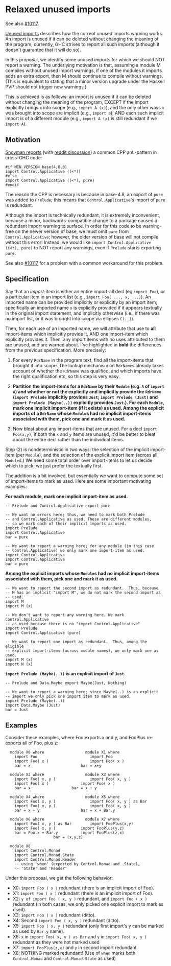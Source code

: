 # Relaxed unused imports


See also [\#10117](https://gitlab.haskell.org//ghc/ghc/issues/10117).

[Unused imports](commentary/compiler/unused-imports) describes how the current unused imports warning works.  An import is unused if it can be deleted without changing the meaning of the program; currently, GHC strives to report all such imports (although it doesn't guarantee that it will do so).


In this proposal, we identify some unused imports for which we should NOT report a warning.  The underlying motivation is that, assuming a module M compiles without unused import warnings, if one of the modules it imports adds an extra export, then M should continue to compile without warnings.  (This is equivalent to stating that a minor version upgrade under the Haskell PVP should not trigger new warnings.)


This is achieved is as follows: an import is unused if it can be deleted without changing the meaning of the program, EXCEPT if the import explicitly brings `x` into scope (e.g., `import A (x)`), and the only other ways `x` was brought into scope are implicit (e.g., `import B`), AND each such implicit import is of a different module (e.g., `import A (x)` is still redundant if we `import A`).

## Motivation

[Snoyman reports](http://www.yesodweb.com/blog/2016/05/are-unused-import-warnings-harmful) (with [reddit discussion](https://www.reddit.com/r/haskell/comments/4jvtmh/are_unused_import_warnings_harmful/)) a common CPP anti-pattern in cross-GHC code:

```wiki
#if MIN_VERSION_base(4,8,0)
import Control.Applicative ((<*))
#else
import Control.Applicative ((<*), pure)
#endif
```


The reason the CPP is necessary is because in base-4.8, an export of `pure` was added to `Prelude`; this means that `Control.Applicative`'s import of `pure` is redundant.


Although the import is technically redundant, it is extremely inconvenient, because a minor, backwards-compatible change to a package caused a redundant import warning to surface. In order for this code to be warning-free on the newer version of base, we must omit `pure` from `Control.Applicative`; however, the older version of base will not compile without this error! Instead, we would like `import Control.Applicative ((<*), pure)` to NOT report any warnings, even if `Prelude` starts exporting `pure`.


See also [\#10117](https://gitlab.haskell.org//ghc/ghc/issues/10117) for a problem with a common workaround for this problem.

## Specification


Say that an *import-item* is either an entire import-all decl (eg `import Foo`),
or a particular item in an import list (e.g., `import Foo( ..., x, ...)`). An
imported name can be provided implicitly or explicitly by an import item; specifically
an imported name `x` is explicitly provided if it appears textually in the original
import statement, and implicitly otherwise (i.e., if there was no import list, or
it was brought into scope via ellipses `C(..)`).


Then, for each use of an imported name, we will attribute
that use to **all** import-items which implicitly provide it, AND one import-item
which explicitly provides it. Then, any import items with no
uses attributed to them are unused, and are warned about. I've highlighted
in **bold** the differences from the previous specification.
More precisely:

1.  For every `RdrName` in the program text, find all the import-items that brought it into scope.  The lookup mechanism on `RdrNames` already takes account of whether the `RdrName` was qualified, and which imports have the right qualification etc, so this step is very easy.

1. **Partition the import-items for a `RdrName` by their `Module` (e.g. `A` of `import A`) and whether or not the explicitly and implicitly provide the `RdrName` (`import Prelude` implicitly provides `Just`; `import Prelude (Just)` and `import Prelude (Maybe(..))` explicitly provides `Just`.).  For each `Module`, mark one implicit import-item (if it exists) as used. Among the explicit imports of a `RdrName` whose `Module`s had no implicit import-items associated with them, pick one and mark it as used.**

1.  Now bleat about any import-items that are unused.  For a decl
  `import Foo(x,y)`, if both the `x` and `y` items are unused, it'd be better
  to bleat about the entire decl rather than the individual items.


Step (2) is nondeterministic in two ways: the selection of the implicit import-item (per `Module`), and the selection of the explicit import item (across all `Module`s.)  We need some total order over import-items to let us decide which to pick: we just prefer the textually first.


The addition is a bit involved, but essentially we want to compute some set of import-items to mark as used.  Here are some important motivating examples:

**For each module, mark one implicit import-item as used.**

```wiki
-- Prelude and Control.Applicative export pure

-- We want no errors here; thus, we need to mark both Prelude
-- and Control.Applicative as used. These are different modules,
-- so we mark each of their implicit imports as used.
import Prelude
import Control.Applicative
bar = pure

-- We want to report a warning here; for any module (in this case
-- Control.Applicative) we only mark one import-item as used.
import Control.Applicative
import Control.Applicative
bar = pure
```

**Among the explicit imports whose `Module`s had no implicit import-items associated with them, pick one and mark it as used.**

```wiki
-- We want to report the second import as redundant.  Thus, because
-- M has an implicit "import M", we do not mark the second import as
-- used.
import M
import M (x)

-- We don't want to report any warning here. We mark Control.Applicative
-- as used because there is no "import Control.Applicative"
import Prelude
import Control.Applicative (pure)

-- We want to report one import as redundant.  Thus, among the eligible
-- explicit import-items (across module names), we only mark one as used.
import M (x)
import N (x)
```

**`import Prelude (Maybe(..))` is an explicit import of `Just`.**

```wiki
-- Prelude and Data.Maybe export Maybe(Just, Nothing)

-- We want to report a warning here; since Maybe(..) is an explicit
-- import we only pick one import item to mark as used.
import Prelude (Maybe(..))
import Data.Maybe (Just)
bar = Just
```

## Examples


Consider these examples, where Foo exports x and y, and FooPlus re-exports all of Foo, plus z: 

```wiki
  module X0 where            	   module X1 where	
    import Foo	             	     import Foo		
    import Foo( x )          	     import Foo( x )	
    bar = x	             	     bar = x+y		

  module X2 where            	   module X3 where	
    import Foo( x, y )	     	     import Foo( x, y )	
    import Foo( x )	     	     import Foo( x )	
    bar = x		     	     bar = x + y         
 
  module X4 where            	   module X5 where	      
    import Foo( x, y ) 	     	     import Foo( x, y ) as Bar 
    import Foo( x, y )	     	     import Foo( x, y )	      
    bar = x + y		     	     bar = x + Bar.y       
 
  module X6 where                  module X7 where	
    import Foo( x, y ) as Bar	     import FooPlus(x,y)	
    import Foo( x, y ) 		     import FooPlus(y,z)	
    bar = Foo.x + Bar.y		     import FooPlus(z,x)	
				     bar = (x,y,z)       

  module X8
    import Control.Monad
    import Control.Monad.State
    import Control.Monad.Reader
    -- using 'when' (exported by Control.Monad and .State),
    -- 'State' and 'Reader'
```


Under this proposal, we get the following behavior:

- X0: `import Foo ( x )` redundant (there is an implicit import of Foo).
- X1: `import Foo ( x )` redundant (there is an implicit import of Foo).
- X2: `y of import Foo ( x, y )` redundant, and `import Foo ( x )` redundant (in both cases, we only picked one explicit import to mark as used).
- X3: `import Foo ( x )` redundant (ditto).
- X4: Second `import Foo ( x, y )` redundant (ditto).
- X5: `import Foo ( x, y )` redundant (only first import's y can be marked as used by `Bar.y` name).
- X6: `x` in `import Foo( x, y ) as Bar` and `y` in `import Foo( x, y )` redundant as they were not marked used
- X7: `import FooPlus(z,x)` and `y` in second import redundant
- X8: NOTHING marked redundant! (Use of `when` marks both `Control.Monad` and `Control.Monad.State` as used)
